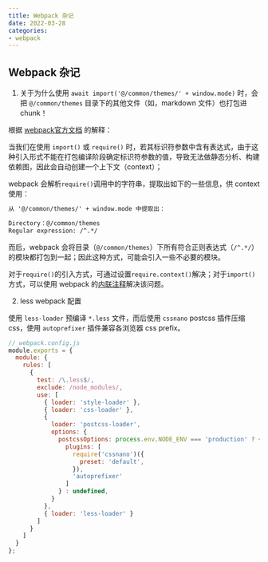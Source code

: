```yaml
---
title: Webpack 杂记
date: 2022-03-28
categories:
- webpack
---
```


## Webpack 杂记

1. 关于为什么使用 `await import('@/common/themes/' + window.mode)` 时，会把 `@/common/themes` 目录下的其他文件（如，markdown 文件）也打包进 chunk！

根据 [webpack官方文档](https://webpack.docschina.org/guides/dependency-management/#require-with-expression) 的解释：

当我们在使用 `import()` 或 `require()` 时，若其标识符参数中含有表达式，由于这种引入形式不能在打包编译阶段确定标识符参数的值，导致无法做静态分析、构建依赖图，因此会自动创建一个上下文（context）；

webpack 会解析`require()`调用中的字符串，提取出如下的一些信息，供 context 使用：

```txt
从 '@/common/themes/' + window.mode 中提取出：

Directory：@/common/themes
Regular expression: /^.*/
```

而后，webpack 会将目录（`@/common/themes`）下所有符合正则表达式（`/^.*/`）的模块都打包到一起；因此这种方式，可能会引入一些不必要的模块。

对于`require()`的引入方式，可通过设置`require.context()`解决；对于`import()`方式，可以使用 webpack 的[内联注释](https://webpack.docschina.org/api/module-methods/#magic-comments)解决该问题。

2. less webpack 配置

使用 `less-loader` 预编译 `*.less` 文件，而后使用 `cssnano` postcss 插件压缩 css，使用 `autoprefixer` 插件兼容各浏览器 css prefix。

```js
// webpack.config.js
module.exports = {
  module: {
    rules: [
      {
        test: /\.less$/,
        exclude: /node_modules/,
        use: [
          { loader: 'style-loader' },
          { loader: 'css-loader' },
          {
            loader: 'postcss-loader',
            options: {
              postcssOptions: process.env.NODE_ENV === 'production' ? {
                plugins: [
                  require('cssnano')({
                    preset: 'default',
                  }),
                  'autoprefixer'
                ]
              } : undefined,
            }
          },
          { loader: 'less-loader' }
        ]
      }
    ]
  }
};
```
